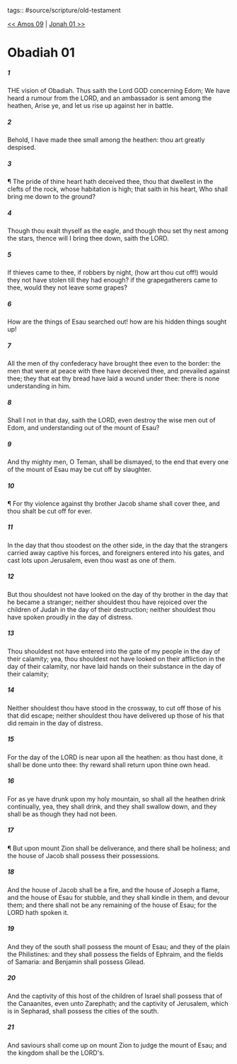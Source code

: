 tags:: #source/scripture/old-testament

[<< Amos 09](/Old_Testament/30_Amos/Amos_09.md) | [Jonah 01 >>](/Old_Testament/32_Jonah/Jonah_01.md)

# Obadiah 01

##### 1

THE vision of Obadiah. Thus saith the Lord GOD concerning Edom; We have heard a rumour from the LORD, and an ambassador is sent among the heathen, Arise ye, and let us rise up against her in battle.

##### 2

Behold, I have made thee small among the heathen: thou art greatly despised.

##### 3

¶ The pride of thine heart hath deceived thee, thou that dwellest in the clefts of the rock, whose habitation is high; that saith in his heart, Who shall bring me down to the ground?

##### 4

Though thou exalt thyself as the eagle, and though thou set thy nest among the stars, thence will I bring thee down, saith the LORD.

##### 5

If thieves came to thee, if robbers by night, (how art thou cut off!) would they not have stolen till they had enough? if the grapegatherers came to thee, would they not leave some grapes?

##### 6

How are the things of Esau searched out! how are his hidden things sought up!

##### 7

All the men of thy confederacy have brought thee even to the border: the men that were at peace with thee have deceived thee, and prevailed against thee; they that eat thy bread have laid a wound under thee: there is none understanding in him.

##### 8

Shall I not in that day, saith the LORD, even destroy the wise men out of Edom, and understanding out of the mount of Esau?

##### 9

And thy mighty men, O Teman, shall be dismayed, to the end that every one of the mount of Esau may be cut off by slaughter.

##### 10

¶ For thy violence against thy brother Jacob shame shall cover thee, and thou shalt be cut off for ever.

##### 11

In the day that thou stoodest on the other side, in the day that the strangers carried away captive his forces, and foreigners entered into his gates, and cast lots upon Jerusalem, even thou wast as one of them.

##### 12

But thou shouldest not have looked on the day of thy brother in the day that he became a stranger; neither shouldest thou have rejoiced over the children of Judah in the day of their destruction; neither shouldest thou have spoken proudly in the day of distress.

##### 13

Thou shouldest not have entered into the gate of my people in the day of their calamity; yea, thou shouldest not have looked on their affliction in the day of their calamity, nor have laid hands on their substance in the day of their calamity;

##### 14

Neither shouldest thou have stood in the crossway, to cut off those of his that did escape; neither shouldest thou have delivered up those of his that did remain in the day of distress.

##### 15

For the day of the LORD is near upon all the heathen: as thou hast done, it shall be done unto thee: thy reward shall return upon thine own head.

##### 16

For as ye have drunk upon my holy mountain, so shall all the heathen drink continually, yea, they shall drink, and they shall swallow down, and they shall be as though they had not been.

##### 17

¶ But upon mount Zion shall be deliverance, and there shall be holiness; and the house of Jacob shall possess their possessions.

##### 18

And the house of Jacob shall be a fire, and the house of Joseph a flame, and the house of Esau for stubble, and they shall kindle in them, and devour them; and there shall not be any remaining of the house of Esau; for the LORD hath spoken it.

##### 19

And they of the south shall possess the mount of Esau; and they of the plain the Philistines: and they shall possess the fields of Ephraim, and the fields of Samaria: and Benjamin shall possess Gilead.

##### 20

And the captivity of this host of the children of Israel shall possess that of the Canaanites, even unto Zarephath; and the captivity of Jerusalem, which is in Sepharad, shall possess the cities of the south.

##### 21

And saviours shall come up on mount Zion to judge the mount of Esau; and the kingdom shall be the LORD's.

